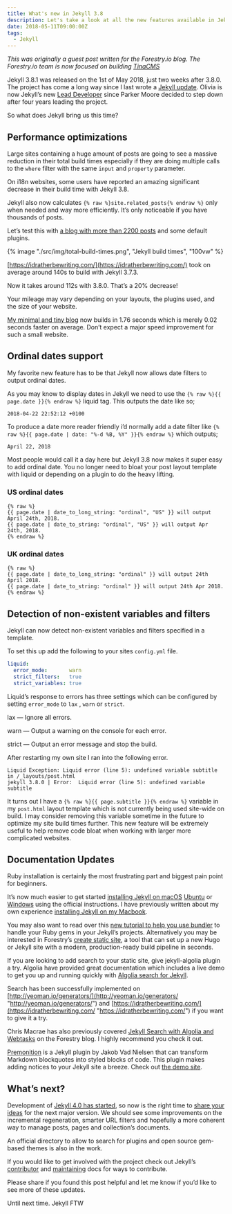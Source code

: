 ```yaml
---
title: What's new in Jekyll 3.8
description: Let's take a look at all the new features available in Jekyll 3.8.0
date: 2018-05-11T09:00:00Z
tags:
  - Jekyll
---
```


*This was originally a guest post written for the Forestry.io blog. The Forestry.io team is now focused on building [TinaCMS](https://tina.io)*

Jekyll 3.8.1 was released on the 1st of May 2018, just two weeks after 3.8.0. The project has come a long way since I last wrote a [Jekyll update](https://desiredpersona.com/what-s-new-in-jekyll-3-4/). Olivia is now Jekyll’s new [Lead Developer](https://jekyllrb.com/news/2018/02/19/meet-jekyll-s-new-lead-developer/) since Parker Moore decided to step down after four years leading the project.

So what does Jekyll bring us this time?

## Performance optimizations

Large sites containing a huge amount of posts are going to see a massive reduction in their total build times especially if they are doing multiple calls to the `where` filter with the same `input` and `property` parameter.

On i18n websites, some users have reported an amazing significant decrease in their build time with Jekyll 3.8.

Jekyll also now calculates `{% raw %}site.related_posts{% endraw %}` only when needed and way more efficiently. It’s only noticeable if you have thousands of posts.

Let’s test this with [a blog with more than 2200 posts](https://github.com/tomjoht/tomjoht.github.io) and some default plugins.

{% image "./src/img/total-build-times.png", "Jekyll build times", "100vw" %}

[https://idratherbewriting.com/](https://idratherbewriting.com/) took on average around 140s to build with Jekyll 3.7.3.

Now it takes around 112s with 3.8.0. That’s a 20% decrease!

Your mileage may vary depending on your layouts, the plugins used, and the size of your website.

[My minimal and tiny blog](http://desiredpersona.com/) now builds  in 1.76 seconds which is merely 0.02 seconds faster on average. Don’t expect a major speed improvement for such a small website.

## Ordinal dates support

My favorite new feature has to be that Jekyll now allows date filters to output ordinal dates.

As you may know to display dates in Jekyll we need to use the `{% raw %}{{ page.date }}{% endraw %}` liquid tag. This outputs the date like so;

```
2018-04-22 22:52:12 +0100
```

To produce a date more reader friendly i’d normally add a date filter like `{% raw %}{{ page.date | date: "%-d %B, %Y" }}{% endraw %}` which outputs;

```
April 22, 2018
```

Most people would call it a day here but Jekyll 3.8 now makes it super easy to add ordinal date. You no longer need to bloat your post layout template with liquid or depending on a plugin to do the heavy lifting.

### US ordinal dates

```liquid
{% raw %}
{{ page.date | date_to_long_string: "ordinal", "US" }} will output April 24th, 2018.
{{ page.date | date_to_string: "ordinal", "US" }} will output Apr 24th, 2018.
{% endraw %}
```

### UK ordinal dates

```liquid
{% raw %}
{{ page.date | date_to_long_string: "ordinal" }} will output 24th April 2018.
{{ page.date | date_to_string: "ordinal" }} will output 24th Apr 2018.
{% endraw %}
```

## Detection of non-existent variables and filters

Jekyll can now detect non-existent variables and filters specified in a template.

To set this up add the following to your sites `config.yml` file.

```yaml
liquid:
  error_mode:       warn
  strict_filters:   true
  strict_variables: true
```

Liquid’s response to errors has three settings which can be configured by setting `error_mode` to `lax` , `warn` or `strict`.

lax — Ignore all errors.

warn — Output a warning on the console for each error.

strict — Output an error message and stop the build.

After restarting my own site I ran into the following error.

```shell
Liquid Exception: Liquid error (line 5): undefined variable subtitle in /_layouts/post.html
jekyll 3.8.0 | Error:  Liquid error (line 5): undefined variable subtitle
```

It turns out I have a `{% raw %}{{ page.subtitle }}{% endraw %}` variable in my `post.html` layout template which is not currently being used site-wide on build. I may consider removing this variable sometime in the future to optimize my site build times further. This new feature will be extremely useful to help remove code bloat when working with larger more complicated websites.

## Documentation Updates

Ruby installation is certainly the most frustrating part and biggest pain point for beginners.

It’s now much easier to get started [installing Jekyll on macOS](https://jekyllrb.com/docs/installation/#macOS) [Ubuntu](https://jekyllrb.com/docs/installation/#ubuntu) or [Windows](https://jekyllrb.com/docs/windows/#installation-via-rubyinstaller) using the official instructions. I have previously written about my own experience [installing Jekyll on my Macbook](https://desiredpersona.com/install-jekyll-on-macos/).

You may also want to read over this [new tutorial to help you use bundler](https://jekyllrb.com/tutorials/using-jekyll-with-bundler/) to handle your Ruby gems in your Jekyll’s projects. Alternatively you may be interested in Forestry’s [create static site](https://forestry.io/blog/instant-production-ready-scaffolding-with-create-static-site/), a tool that can set up a new Hugo or Jekyll site with a modern, production-ready build pipeline in seconds.

If you are looking to add search to your static site, give jekyll-algolia plugin a try. Algolia have provided great documentation which includes a live demo to get you up and running quickly with [Algolia search for Jekyll](https://github.com/algolia/jekyll-algolia).

Search has been successfully implemented on [http://yeoman.io/generators/](http://yeoman.io/generators/ "http://yeoman.io/generators/") and [https://idratherbewriting.com/](https://idratherbewriting.com/ "https://idratherbewriting.com/")  if you want to give it a try.

Chris Macrae has also previously covered [Jekyll Search with Algolia and Webtasks](https://forestry.io/blog/search-with-algolia-in-jekyll/) on the Forestry blog. I highly recommend you check it out.

[Premonition](https://github.com/lazee/premonition) is a Jekyll plugin by Jakob Vad Nielsen that can transform Markdown blockquotes into styled blocks of code. This plugin makes adding notices to your Jekyll site a breeze. Check out [the demo site](https://lazee.github.io/premonition-demo/).

## What’s next?

Development of [Jekyll 4.0 has started](https://jekyllrb.com/news/2018/04/19/development-update/), so now is the right time to [share your ideas](https://github.com/jekyll/jekyll/issues/6948) for the next major version. We should see some improvements on the incremental regeneration, smarter URL filters and hopefully a more coherent way to manage posts, pages and collection’s documents.

An official directory to allow to search for plugins and open source gem-based themes is also in the work.

If you would like to get involved with the project check out Jekyll’s [contributor](https://jekyllrb.com/docs/contributing/) and [maintaining](https://jekyllrb.com/docs/maintaining/) docs for ways to contribute.

Please share if you found this post helpful and let me know if you’d like to see more of these updates.

Until next time. Jekyll FTW
